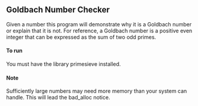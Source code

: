 ## Goldbach Number Checker

Given a number this program will demonstrate why it is a Goldbach number or explain that it is not. For reference, a Goldbach number is a positive even integer that can be expressed as the sum of two odd primes.

#### To run

You must have the library primesieve installed.

#### Note

Sufficiently large numbers may need more memory than your system can handle. This will lead the bad\_alloc notice. 
